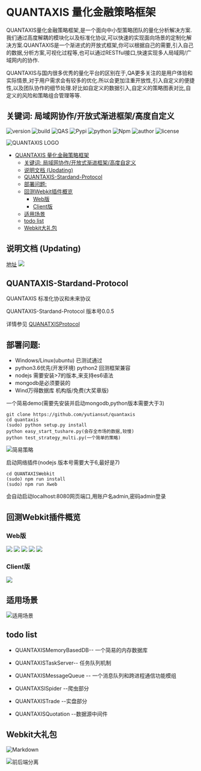 # QUANTAXIS 量化金融策略框架

QUANTAXIS量化金融策略框架,是一个面向中小型策略团队的量化分析解决方案. 我们通过高度解耦的模块化以及标准化协议,可以快速的实现面向场景的定制化解决方案.QUANTAXIS是一个渐进式的开放式框架,你可以根据自己的需要,引入自己的数据,分析方案,可视化过程等,也可以通过RESTful接口,快速实现多人局域网/广域网内的协作.

QUANTAXIS与国内很多优秀的量化平台的区别在于,QA更多关注的是用户体验和实际情景,对于用户需求会有较多的优化.所以会更加注重开放性,引入自定义的便捷性,以及团队协作的细节处理.好比如自定义的数据引入,自定义的策略图表对比,自定义的风险和策略组合管理等等.

## 关键词: 局域网协作/开放式渐进框架/高度自定义



![version](https://img.shields.io/badge/Version-%200.3.9/gamma-orange.svg)
![build](https://travis-ci.org/yutiansut/QUANTAXIS.svg?branch=0.3.9-beta)
![QAS](https://img.shields.io/badge/QAS-%200.0.5-brown.svg)
![Pypi](https://img.shields.io/badge/Pypi-%200.3.9G-blue.svg)
![python](https://img.shields.io/badge/python-%203.5/3.6/win/ubuntu-darkgrey.svg)
![Npm](https://img.shields.io/badge/Npm-%200.3.8-yellow.svg)
![author](https://img.shields.io/badge/Powered%20by-%20%20yutiansut-red.svg)
![license](https://img.shields.io/badge/License-%20MIT-brightgreen.svg)



![QUANTAXIS LOGO](http://i1.piimg.com/1949/62c510db7915837a.png)

<!-- TOC -->

- [QUANTAXIS 量化金融策略框架](#quantaxis-量化金融策略框架)
    - [关键词: 局域网协作/开放式渐进框架/高度自定义](#关键词-局域网协作开放式渐进框架高度自定义)
    - [说明文档 (Updating)](#说明文档-updating)
    - [QUANTAXIS-Stardand-Protocol](#quantaxis-stardand-protocol)
    - [部署问题:](#部署问题)
    - [回测Webkit插件概览](#回测webkit插件概览)
        - [Web版](#web版)
        - [Client版](#client版)
    - [适用场景](#适用场景)
    - [todo list](#todo-list)
    - [Webkit大礼包](#webkit大礼包)

<!-- /TOC -->

## 说明文档 (Updating)
[地址](https://yutiansut.gitbooks.io/quantaxis/)
![](http://i1.piimg.com/567571/dc3c811a5afcb4fb.png)
## QUANTAXIS-Stardand-Protocol
QUANTAXIS 标准化协议和未来协议

QUANTAXIS-Stardand-Protocol 版本号0.0.5

详情参见  [QUANATXISProtocol](https://github.com/yutiansut/QUANTAXIS/tree/0.3.8-dev-RC-ARP/QUANTAXISProtocol)

## 部署问题:

- Windows/Linux(ubuntu) 已测试通过
- python3.6优先(开发环境) python2 回测框架兼容
- nodejs 需要安装>7的版本,来支持es6语法
- mongodb是必须要装的
- Wind万得数据库  机构版/免费(大奖章版)

一个简易demo(需要先安装并启动mongodb,python版本需要大于3)
```shell
git clone https://github.com/yutiansut/quantaxis
cd quantaxis 
(sudo) python setup.py install
python easy_start_tushare.py(会存全市场的数据,较慢)
python test_strategy_multi.py(一个简单的策略)
```
![简易策略](http://i1.buimg.com/1949/44f692d0c9d6fed2.png)

启动网络插件(nodejs 版本号需要大于6,最好是7)
```shell
cd QUANTAXISWebkit
(sudo) npm run install
(sudo) npm run Xweb
```
会自动启动localhost:8080网页端口,用账户名admin,密码admin登录

## 回测Webkit插件概览
### Web版
![](http://i2.muimg.com/567571/736ba4adda9fac85.png)
![](http://i2.muimg.com/588926/345e924a45cae6e5.png)
![](http://i1.piimg.com/1949/7b6e2fc347220f7b.png)
![](http://i1.piimg.com/567571/09bd05c3698f2d38.png)
![](http://i1.piimg.com/567571/053ac3e3850f8f60.png)
### Client版
![](http://i2.muimg.com/4851/25f8b959d5c6f794.png)
## 适用场景
![适用场景](http://i2.buimg.com/567571/e2e7b31b1f9a4307.png)



## todo list

- QUANTAXISMemoryBasedDB-- 一个简易的内存数据库

- QUANTAXISTaskServer--  任务队列机制

- QUANTAXISMessageQueue -- 一个消息队列和跨进程通信功能模组

- QUANTAXSISpider --爬虫部分

- QUANTAXISTrade  --实盘部分

- QUANTAXISQuotation  --数据源中间件
## Webkit大礼包

![Markdown](http://i1.piimg.com/1949/388ad83d330c8bf0.png)

![前后端分离](http://i1.piimg.com/567571/41fa8b9c16122bfd.png)
